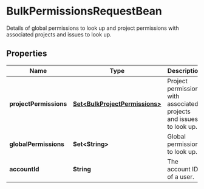 

# BulkPermissionsRequestBean

Details of global permissions to look up and project permissions with associated projects and issues to look up.
## Properties

Name | Type | Description | Notes
------------ | ------------- | ------------- | -------------
**projectPermissions** | [**Set&lt;BulkProjectPermissions&gt;**](BulkProjectPermissions.md) | Project permissions with associated projects and issues to look up. |  [optional]
**globalPermissions** | **Set&lt;String&gt;** | Global permissions to look up. |  [optional]
**accountId** | **String** | The account ID of a user. |  [optional]



